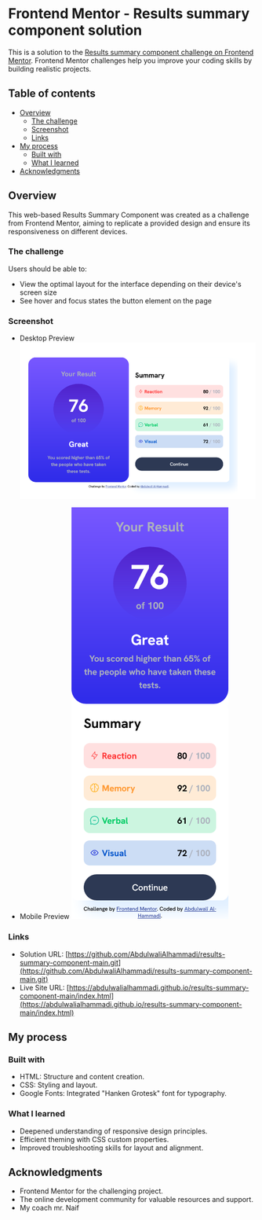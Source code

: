 # Frontend Mentor - Results summary component solution

This is a solution to the [Results summary component challenge on Frontend Mentor](https://www.frontendmentor.io/challenges/results-summary-component-CE_K6s0maV). Frontend Mentor challenges help you improve your coding skills by building realistic projects. 

## Table of contents

- [Overview](#overview)
  - [The challenge](#the-challenge)
  - [Screenshot](#screenshot)
  - [Links](#links)
- [My process](#my-process)
  - [Built with](#built-with)
  - [What I learned](#what-i-learned)
- [Acknowledgments](#acknowledgments)


## Overview

This web-based Results Summary Component was created as a challenge from Frontend Mentor, aiming to replicate a provided design and ensure its responsiveness on different devices.

### The challenge

Users should be able to:

- View the optimal layout for the interface depending on their device's screen size
- See hover and focus states the button element on the page

### Screenshot
- Desktop Preview
![Desktop preview](./screenshots/Results-summary-component-desktop-preview.png)

- Mobile Preview
![Mobile preview](./screenshots/Results-summary-component-mobile-preview.png)

### Links

- Solution URL: [https://github.com/AbdulwaliAlhammadi/results-summary-component-main.git](https://github.com/AbdulwaliAlhammadi/results-summary-component-main.git)
- Live Site URL: [https://abdulwalialhammadi.github.io/results-summary-component-main/index.html](https://abdulwalialhammadi.github.io/results-summary-component-main/index.html)

## My process

### Built with

- HTML: Structure and content creation.
- CSS: Styling and layout.
- Google Fonts: Integrated "Hanken Grotesk" font for typography.

### What I learned

- Deepened understanding of responsive design principles.
- Efficient theming with CSS custom properties.
- Improved troubleshooting skills for layout and alignment.

## Acknowledgments

- Frontend Mentor for the challenging project.
- The online development community for valuable resources and support.
- My coach mr. Naif 
